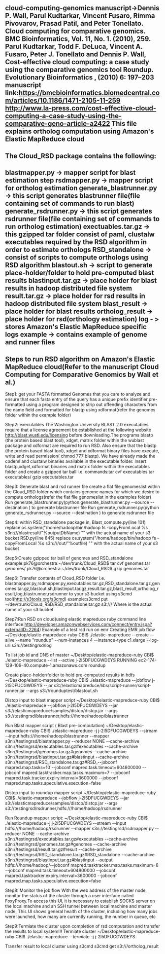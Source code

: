 cloud-computing-genomics
manuscript->Dennis P. Wall, Parul Kudtarkar, Vincent Fusaro, Rimma Pivovarov, Prasad Patil, and Peter Tonellato. Cloud computing for comparative genomics. BMC Bioinformatics, Vol. 11, No. 1. (2010), 259.
Parul Kudtarkar, Todd F. DeLuca, Vincent A. Fusaro, Peter J. Tonellato and Dennis P. Wall, Cost‐effective cloud computing: a case study using the comparative genomics tool Roundup. Evolutionary Bioinformatics , (2010) 6: 197–203
manuscript link:https://bmcbioinformatics.biomedcentral.com/articles/10.1186/1471-2105-11-259
http://www.la-press.com/cost-effective-cloud-computing-a-case-study-using-the-comparative-geno-article-a2422
This file explains ortholog computation using Amazon's Elastic MapReduce cloud
---------------------------------------------
The Cloud_RSD package contains the following:
---------------------------------------------
blastmapper.py -> mapper script for blast estimation step
rsdmapper.py -> mapper script for ortholog estimation
generate_blastrunner.py -> this script generates blastrunner file(file containing set of commands to run blast)
generate_rsdrunner.py -> this script generates rsdrunner file(file containing set of commands to run ortholog estimation)
exectuables.tar.gz -> this  gzipped tar folder consist of paml, clustalw executables required by the RSD algorithm in order to estimate orthologs
RSD_standalone -> consist of scripts to compute orthologs using RSD algorithm
blastout.sh -> script to generate place-holder/folder to hold pre-computed blast results
blastinput.tar.gz -> place holder for blast results in hadoop distributed file system
result.tar.gz -> place holder for rsd results in hadoop distributed file system
blast_result -> place holder for blast results 
ortholog_result -> place holder for rsd(orthology estimation)
log - > stores Amazon's Elastic MapReduce specific logs
example -> contains example of genome and runner files
-----------------------------------------------------------------------------------------------------------------------------------------------
Steps to run RSD algorithm on Amazon's Elastic MapReduce cloud(Refer to the manuscript Cloud Computing for Comparative Genomics by Wall et al.)
-----------------------------------------------------------------------------------------------------------------------------------------------
Step1: get your FASTA formatted Genomes that you care to analyze and ensure that each fasta entry of the query has a unique prefix identifier,pre-formatted using a program designed to strip out offending characters from the name field and formatted for blastp using xdformat(refer the genomes folder within the example folder)

Step2: executables
The Washington University BLAST 2.0 executables require that a license agreement be established at the following website http://blast.wustl.edu/licensing before downloading.The programs blastp (the protein based blast tool), xdget, matrix folder within the wublast package and xdformat are required to run RSD. Also ensure that the blastp (the protein based blast tool), xdget and xdformat binary files have execute, write and read permission( chmod 777 blastp). We have already made the codeml and clustalw binaries available in the executable folder. Insert blastp,xdget,xdformat binaries and matrix folder within the executables folder and create a gzipped tar ball i.e.
commands:tar cvf executables.tar executables/
         gzip executables.tar

Step3: Generate blast and rsd runner file
create a flat file genomeslist within the Cloud_RSD folder which contains genome names for which we desire to compute orthologs(refer the flat file genomeslist in the examples folder)
Run generate_blastrunner.py(python generate_blastrunner.py --source <Path to the genomeslist file> --destination <Path to store the blastrunner file>) to generate blastrunner file
Run generate_rsdrunner.py(python generate_rsdrunner.py --source<Path to the genomeslist file> --destination <Path to store rsdrunner file>) to generate rsdrunner file

Step4: within RSD_standalone package in, 
Blast_compute.py(line 101) replace os.system("/home/hadoop/bin/hadoop fs -copyFromLocal %s s3n://<s3bucketname>/blastresult/"%outputDbName) "<s3bucketname>" with the actual name of your s3 bucket
RSD.py(line 845) replace os.system("/home/hadoop/bin/hadoop fs -copyFromLocal %s s3n://<s3bucketname>/out/"%outfile)  "<s3bucketname>" with the actual name of your s3 bucket

Step5:Create gzipped tar ball of genomes and RSD_standalone
example:pk76@orchestra:~/dev/trunk/Cloud_RSD$ tar cvf genomes.tar  genomes/
        pk76@orchestra:~/dev/trunk/Cloud_RSD$ gzip genomes.tar

Step6: Transfer contents of Cloud_RSD folder i.e. blastmapper.py,rsdmapper.py,executables.tar.gz,RSD_standalone.tar.gz,genomes.tar.gz,blastout.sh,blastinput.tar.gz,result.tar.gz,blast_result,ortholog_result,log,blastrunner,rsdrunner to your s3 bucket using s3cmd tool(http://s3tools.org/s3cmd)
example:s3cmd put ~/dev/trunk/Cloud_RSD/RSD_standalone.tar.gz s3://<s3bucketname>/
Where <s3bucketname> is the actual name of your s3 bucket

Step7:Run RSD on cloud(using elastic mapreduce ruby command line interface:http://developer.amazonwebservices.com/connect/entry.jspa?externalID=2264)
Example of a test rsd run on emr
Creating EMR job flow
~/Desktop/elastic-mapreduce-ruby CBI$ ./elastic-mapreduce --create --alive --name "roundup" --num-instances 4 --instance-type c1.xlarge --log-uri s3n://testingrsd/log

To list job id and DNS of master
~/Desktop/elastic-mapreduce-ruby CBI$ ./elastic-mapreduce --list --active
j-2I5DFUCGWDEYS     RUNNING        ec2-174-129-109-40.compute-1.amazonaws.com   roundup
 
Create place-holder/folder to hold pre-computed results in hdfs
~/Desktop/elastic-mapreduce-ruby CBI$ ./elastic-mapreduce --jobflow j-2I5DFUCGWDEYS --jar s3://elasticmapreduce/libs/script-runner/script-runner.jar --args s3://rounduptest/blastout.sh

Distcp input to blast mapper script
~/Desktop/elastic-mapreduce-ruby CBI$ ./elastic-mapreduce --jobflow j-2I5DFUCGWDEYS --jar s3://elasticmapreduce/samples/distcp/distcp.jar --args s3://testingrsd/blastrunner,hdfs:///home/hadoop/blastrunner

Run Blast mapper script ( Blast pre-computation)
~/Desktop/elastic-mapreduce-ruby CBI$ ./elastic-mapreduce -j j-2I5DFUCGWDEYS --stream --input hdfs:///home/hadoop/blastrunner  --mapper s3n://testingrsd/blastmapper.py --reducer NONE --cache-archive s3n://testingrsd/executables.tar.gz#executables --cache-archive s3n://testingrsd/genomes.tar.gz#genomes --cache-archive s3n://testingrsd/blastinput.tar.gz#blastinput 
--cache-archive s3n://testingrsd/RSD_standalone.tar.gz#RSD_--jobconf mapred.map.tasks=10 --jobconf mapred.task.timeout=604800000 --jobconf mapred.tasktracker.map.tasks.maximum=7 --jobconf mapred.task.tracker.expiry.interval=3600000 --jobconf mapred.map.tasks.speculative.execution=false

Distcp input to roundup mapper script
~/Desktop/elastic-mapreduce-ruby CBI$ ./elastic-mapreduce --jobflow j-2I5DFUCGWDEYS --jar s3://elasticmapreduce/samples/distcp/distcp.jar --args s3://testingrsd/rsdrunner,hdfs:///home/hadoop/rsdrunner

Run Roundup mapper script:
~/Desktop/elastic-mapreduce-ruby CBI$ ./elastic-mapreduce -j j-2I5DFUCGWDEYS --stream --input hdfs:///home/hadoop/rsdrunner --mapper s3n://testingrsd/rsdmapper.py --reducer NONE --cache-archive s3n://testingrsd/executables.tar.gz#executables --cache-archive s3n://testingrsd/genomes.tar.gz#genomes --cache-archive s3n://testingrsd/result.tar.gz#result --cache-archive s3n://testingrsd/RSD_standalone.tar.gz#RSD_standalone --cache-archive s3n://testingrsd/blastinput.tar.gz#blastinput --output hdfs:///home/hadoop/--jobconf mapred.tasktracker.map.tasks.maximum=8 --jobconf mapred.task.timeout=604800000 --jobconf mapred.tasktracker.expiry.interval=3600000 --jobconf mapred.map.tasks.speculative.execution=false

Step8: Monitor the job flow 
With the web address of the master node, monitor the status of the cluster through a user interface called FoxyProxy.To access this UI, it is necessary to establish SOCKS server on the local machine and an SSH tunnel between local machine and master node,  This UI shows general health of the cluster, including how many jobs were launched, how many are currently running, the number in queue, etc

Step9:Termiate the cluster upon completion of rsd computation and transfer the results to local system!!!
Termiate cluster 
~/Desktop/elastic-mapreduce-ruby CBI$ ./elastic-mapreduce --termiate -j j-2I5DFUCGWDEYS

Transfer result to local cluster using s3cmd
s3cmd get s3://<s3bucketname>/ortholog_result <destination directory in home folder>

